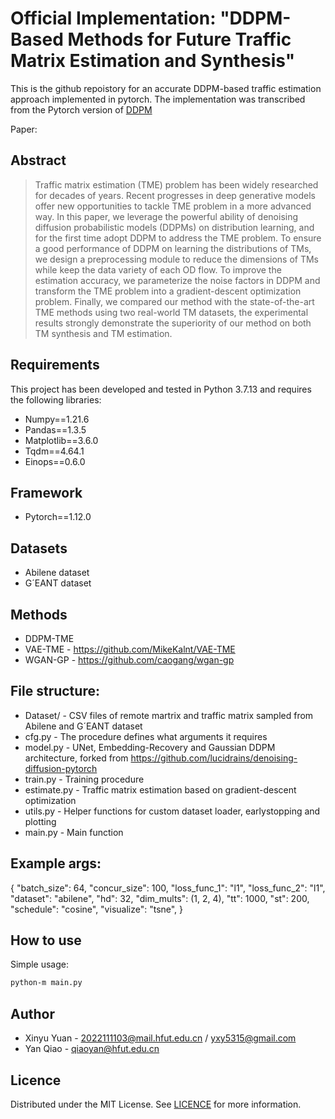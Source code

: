 # Official Implementation: "DDPM-Based Methods for Future Traffic Matrix Estimation and Synthesis"

This is the github repoistory for an accurate DDPM-based traffic estimation approach implemented in pytorch. The implementation was transcribed from the Pytorch version of <a href="https://github.com/lucidrains/denoising-diffusion-pytorch">DDPM</a>

Paper: 

## Abstract

> Traffic matrix estimation (TME) problem has been widely researched for decades of years. Recent progresses in deep generative models offer new opportunities to tackle TME problem in a more advanced way. In this paper, we leverage the powerful ability of denoising diffusion probabilistic models (DDPMs) on distribution learning, and for the first time adopt DDPM to address the TME problem. To ensure a good performance of DDPM on learning the distributions of TMs, we design a preprocessing module to reduce the dimensions of TMs while keep the data variety of each OD flow. To improve the estimation accuracy, we parameterize the noise factors in DDPM and transform the TME problem into a gradient-descent optimization problem. Finally, we compared our method with the state-of-the-art TME methods using two real-world TM datasets, the experimental results strongly demonstrate the superiority of our method on both TM synthesis and TM estimation.

## Requirements

This project has been developed and tested in Python 3.7.13 and requires the following libraries:

- Numpy==1.21.6
- Pandas==1.3.5
- Matplotlib==3.6.0
- Tqdm==4.64.1
- Einops==0.6.0

## Framework

- Pytorch==1.12.0

## Datasets

- Abilene dataset
- G´EANT dataset

## Methods

- DDPM-TME
- VAE-TME - https://github.com/MikeKalnt/VAE-TME
- WGAN-GP - https://github.com/caogang/wgan-gp

## File structure:

- Dataset/ - CSV files of remote martrix and traffic matrix sampled from Abilene and G´EANT dataset
- cfg.py - The procedure defines what arguments it requires
- model.py - UNet, Embedding-Recovery and Gaussian DDPM architecture, forked from https://github.com/lucidrains/denoising-diffusion-pytorch
- train.py - Training procedure
- estimate.py - Traffic matrix estimation based on gradient-descent optimization
- utils.py - Helper functions for custom dataset loader, earlystopping and plotting
- main.py - Main function

## Example args:

{
"batch_size": 64,
"concur_size": 100,
"loss_func_1": "l1",
"loss_func_2": "l1",
"dataset": "abilene",
"hd": 32,
"dim_mults": (1, 2, 4),
"tt": 1000,
"st": 200,
"schedule": "cosine",
"visualize": "tsne",
}

## How to use

Simple usage:
```bash
python-m main.py
```

## Author

- Xinyu Yuan - [2022111103@mail.hfut.edu.cn](yuanxinyu:2022111103@mail.hfut.edu.cn) / [yxy5315@gmail.com](yuanxinyu:yxy5315@gmail.com)
- Yan Qiao -  [qiaoyan@hfut.edu.cn](qiaoyan:qiaoyan@hfut.edu.cn)

<!-- ## Citation

```
@InProceedings{Yanqiao23,
    author    = {Yan Qiao, Qui Wu, Xinyu Yuan.},
    title     = {AutoTomo: Accurate and Low-cost Traffic Estimator Integrating Network Tomography},
    booktitle = {International Conference on Distributed Computing Systems (ICDCS)},
    month     = {June},
    year      = {2023},
    pages     = {-}
}
``` -->

## Licence

Distributed under the MIT License. See [LICENCE](https://github.com/Y-debug-sys/AutoTomo/blob/main/LICENSE) for more information.
